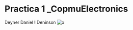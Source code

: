 # Practica 1 _CopmuElectronics

 

Deyner
Daniel
! Deninson 
![x](https://cdn.nextgov.com/media/img/upload/2020/08/04/NGrecords20200804/860x394.jpg)
